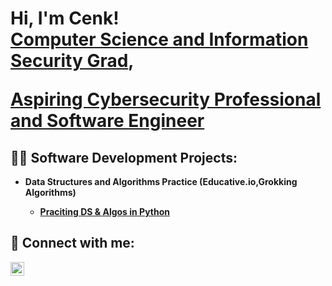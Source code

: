 <h1>Hi, I'm Cenk! <br/>
<a href="https://www.linkedin.com/in/cenkcafer/">Computer Science and Information Security Grad</a>,
  
<a href="https://github.com/cenkcafer"> Aspiring Cybersecurity Professional and Software Engineer</a>

<h2>👨‍💻 Software Development Projects:</h2>

- <b>Data Structures and Algorithms Practice (Educative.io,Grokking Algorithms)
  - [Praciting DS & Algos in Python](https://github.com/cenkcafer/educative_io_coding_problems)

<h2> 🤳 Connect with me:</h2>

[<img align="left" alt="JoshMadakor | LinkedIn" width="22px" src="https://cdn.jsdelivr.net/npm/simple-icons@v3/icons/linkedin.svg" />][linkedin]

[linkedin]: https://linkedin.com/in/cenk-cafer/

<!--
Here are some ideas to get you started:

- 🔭 I’m currently working on ...
- 🌱 I’m currently learning ...
- 👯 I’m looking to collaborate on ...
- 🤔 I’m looking for help with ...
- 💬 Ask me about ...
- 📫 How to reach me: ...
- 😄 Pronouns: ...
- ⚡ Fun fact: ...
-->
